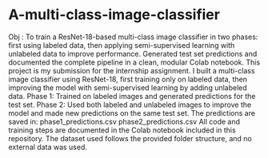 # A-multi-class-image-classifier
Obj : To train a ResNet-18-based multi-class image classifier in two phases: first using labeled data, then applying semi-supervised learning with unlabeled data to improve performance. Generated test set predictions and documented the complete pipeline in a clean, modular Colab notebook.
This project is my submission for the internship assignment. I built a multi-class image classifier using ResNet-18, first training only on labeled data, then improving the model with semi-supervised learning by adding unlabeled data.
Phase 1: Trained on labeled images and generated predictions for the test set.
Phase 2: Used both labeled and unlabeled images to improve the model and made new predictions on the same test set.
The predictions are saved in:
phase1_predictions.csv
phase2_predictions.csv
All code and training steps are documented in the Colab notebook included in this repository. The dataset used follows the provided folder structure, and no external data was used.
